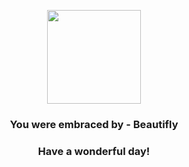 <p align="center">
    <img src="https://raw.githubusercontent.com/PokeAPI/sprites/master/sprites/pokemon/267.png" width="150" height="150">
</p>
<h3 align="center">You were embraced by - <b>Beautifly</b></h3>
<h3 align="center">Have a wonderful day!</h3>
